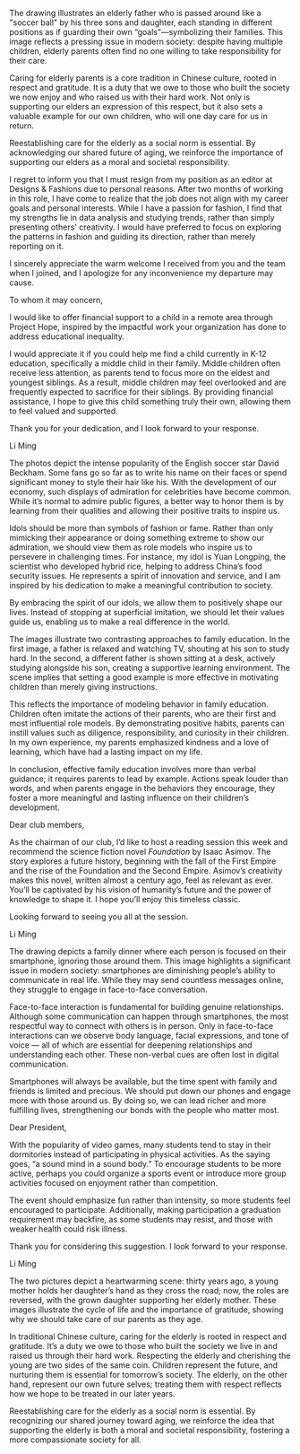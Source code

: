 The drawing illustrates an elderly father who is passed around like a "soccer ball" by his three sons and daughter, each standing in different positions as if guarding their own “goals”—symbolizing their families. This image reflects a pressing issue in modern society: despite having multiple children, elderly parents often find no one willing to take responsibility for their care.

Caring for elderly parents is a core tradition in Chinese culture, rooted in respect and gratitude. It is a duty that we owe to those who built the society we now enjoy and who raised us with their hard work. Not only is supporting our elders an expression of this respect, but it also sets a valuable example for our own children, who will one day care for us in return.

Reestablishing care for the elderly as a social norm is essential. By acknowledging our shared future of aging, we reinforce the importance of supporting our elders as a moral and societal responsibility.

<style>
</style>

I regret to inform you that I must resign from my position as an editor at Designs & Fashions due to personal reasons. After two months of working in this role, I have come to realize that the job does not align with my career goals and personal interests. While I have a passion for fashion, I find that my strengths lie in data analysis and studying trends, rather than simply presenting others' creativity. I would have
preferred to focus on exploring the patterns in fashion and guiding its
direction, rather than merely reporting on it.

I sincerely appreciate the warm welcome I received from you and the team when I joined, and I apologize for any inconvenience my departure may cause.

To whom it may concern,

I would like to offer financial support to a child in a remote area through Project Hope, inspired by the impactful work your organization has done to address educational inequality.

I would appreciate it if you could help me find a child currently in K-12 education, specifically a middle child in their family. Middle children often receive less attention, as parents tend to focus more on the eldest and youngest siblings. As a result, middle children may feel overlooked and are frequently expected to sacrifice for their siblings. By providing financial assistance, I hope to give this child something truly their own, allowing them to feel valued and supported.

Thank you for your dedication, and I look forward to your response.

Li Ming

The photos depict the intense popularity of the English soccer star David Beckham. Some fans go so far as to write his name on their faces or spend significant money to style their hair like his. With the development of our economy, such displays of admiration for celebrities have become common. While it’s normal to admire public figures, a better way to honor them is by learning from their qualities and allowing their positive traits to inspire us.

Idols should be more than symbols of fashion or fame. Rather than only mimicking their appearance or doing something extreme to show our admiration, we should view them as role models who inspire us to persevere in challenging times. For instance, my idol is Yuan Longping, the scientist who developed hybrid rice, helping to address China’s food security issues. He represents a spirit of innovation and service, and I am inspired by his dedication to make a meaningful contribution to society.

By embracing the spirit of our idols, we allow them to positively shape our lives. Instead of stopping at superficial imitation, we should let their values guide us, enabling us to make a real difference in the world.

The images illustrate two contrasting approaches to family education. In the first image, a father is relaxed and watching TV, shouting at his son to study hard. In the second, a different father is shown sitting at a desk, actively studying alongside his son, creating a supportive learning environment. The scene implies that setting a good example is more effective in motivating children than merely giving instructions.

This reflects the importance of modeling behavior in family education. Children often imitate the actions of their parents, who are their first and most influential role models. By demonstrating positive habits, parents can instill values such as diligence, responsibility, and curiosity in their children. In my own experience, my parents emphasized kindness and a love of learning, which have had a lasting impact on my life.

In conclusion, effective family education involves more than verbal guidance; it requires parents to lead by example. Actions speak louder than words, and when parents engage in the behaviors they encourage, they foster a more meaningful and lasting influence on their children’s development.

Dear club members,

As the chairman of our club, I’d like to host a reading session this week and recommend the science fiction novel *Foundation* by Isaac Asimov. The story explores a future history, beginning with the fall of the First Empire and the rise of the Foundation and the Second Empire. Asimov’s creativity makes this novel, written almost a century ago, feel as relevant as ever. You’ll be captivated by his vision of humanity’s future and the power of knowledge to shape it. I hope you’ll enjoy this timeless classic.

Looking forward to seeing you all at the session.

Li Ming

The drawing depicts a family dinner where each person is focused on their smartphone, ignoring those around them. This image highlights a significant issue in modern society: smartphones are diminishing people’s ability to communicate in real life. While they may send countless messages online, they struggle to engage in face-to-face conversation.

Face-to-face interaction is fundamental for building genuine relationships. Although some communication can happen through smartphones, the most respectful way to connect with others is in person. Only in face-to-face interactions can we observe body language, facial expressions, and tone of voice — all of which are essential for deepening relationships and understanding each other. These non-verbal cues are often lost in digital communication.

Smartphones will always be available, but the time spent with family and friends is limited and precious. We should put down our phones and engage more with those around us. By doing so, we can lead richer and more fulfilling lives, strengthening our bonds with the people who matter most.

Dear President,

With the popularity of video games, many students tend to stay in their dormitories instead of participating in physical activities. As the saying goes, “a sound mind in a sound body.” To encourage students to be more active, perhaps you could organize a sports event or introduce more group activities focused on enjoyment rather than competition.

The event should emphasize fun rather than intensity, so more students feel encouraged to participate. Additionally, making participation a graduation requirement may backfire, as some students may resist, and those with weaker health could risk illness.

Thank you for considering this suggestion. I look forward to your response.

Li Ming

The two pictures depict a heartwarming scene: thirty years ago, a young mother holds her daughter’s hand as they cross the road; now, the roles are reversed, with the grown daughter supporting her elderly mother. These images illustrate the cycle of life and the importance of gratitude, showing why we should take care of our parents as they age.

In traditional Chinese culture, caring for the elderly is rooted in respect and gratitude. It’s a duty we owe to those who built the society we live in and raised us through their hard work. Respecting the elderly and cherishing the young are two sides of the same coin. Children represent the future, and nurturing them is essential for tomorrow’s society. The elderly, on the other hand, represent our own future selves; treating them with respect reflects how we hope to be treated in our later years.

Reestablishing care for the elderly as a social norm is essential. By recognizing our shared journey toward aging, we reinforce the idea that supporting the elderly is both a moral and societal responsibility, fostering a more compassionate society for all.
